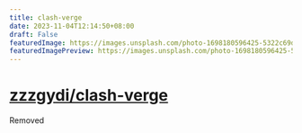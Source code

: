 ```yaml
---
title: clash-verge
date: 2023-11-04T12:14:50+08:00
draft: False
featuredImage: https://images.unsplash.com/photo-1698180596425-5322c69dd5d8?ixid=M3w0NjAwMjJ8MHwxfHJhbmRvbXx8fHx8fHx8fDE2OTkwNzEyODJ8&ixlib=rb-4.0.3
featuredImagePreview: https://images.unsplash.com/photo-1698180596425-5322c69dd5d8?ixid=M3w0NjAwMjJ8MHwxfHJhbmRvbXx8fHx8fHx8fDE2OTkwNzEyODJ8&ixlib=rb-4.0.3
---
```


# [zzzgydi/clash-verge](https://github.com/zzzgydi/clash-verge)

Removed
